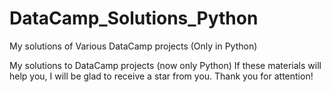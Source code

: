 # DataCamp_Solutions_Python
My solutions of Various DataCamp projects (Only in Python) 

My solutions to DataCamp projects (now only Python) If these materials will help you, I will be glad to receive a star from you. Thank you for attention!

